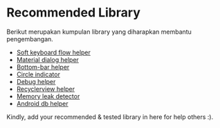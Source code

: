 # Recommended Library
Berikut merupakan kumpulan library yang diharapkan membantu pengembangan.
- [Soft keyboard flow helper](https://github.com/yshrsmz/KeyboardVisibilityEvent)
- [Material dialog helper](https://github.com/afollestad/material-dialogs)
- [Bottom-bar helper](https://github.com/roughike/BottomBar)
- [Circle indicator](https://github.com/ongakuer/CircleIndicator)
- [Debug helper](http://facebook.github.io/stetho/)
- [Recyclerview helper](https://github.com/jianghejie/XRecyclerView)
- [Memory leak detector](https://github.com/square/leakcanary)
- [Android db helper](http://greenrobot.org/greendao)

Kindly, add your recommended & tested library in here for help others :).